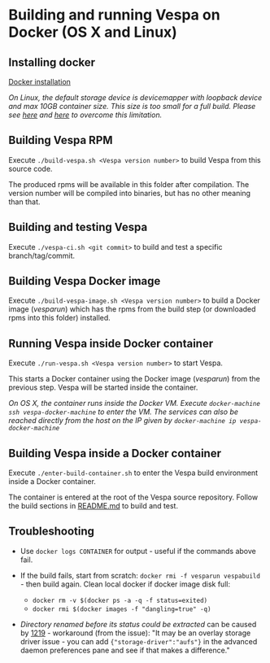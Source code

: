 
# Building and running Vespa on Docker (OS X and Linux)

## Installing docker
[Docker installation](https://docs.docker.com/engine/installation/)

*On Linux, the default storage device is devicemapper with loopback device and max 10GB container size. This size is too small for a full build. Please see [here](http://www.projectatomic.io/blog/2016/03/daemon_option_basedevicesize/) and [here](http://www.projectatomic.io/blog/2015/06/notes-on-fedora-centos-and-docker-storage-drivers/) to overcome this limitation.*


## Building Vespa RPM
Execute ```./build-vespa.sh <Vespa version number>``` to build Vespa from this source code.

The produced rpms will be available in this folder after compilation.
The version number will be compiled into binaries, but has no other meaning than that.


## Building and testing Vespa
Execute ```./vespa-ci.sh <git commit>``` to build and test a specific branch/tag/commit.


## Building Vespa Docker image
Execute ```./build-vespa-image.sh <Vespa version number>``` to build a Docker image (*vesparun*) which has the rpms
from the build step (or downloaded rpms into this folder) installed.


## Running Vespa inside Docker container
Execute ```./run-vespa.sh <Vespa version number>``` to start Vespa.

This starts a Docker container using the Docker image (*vesparun*) from the previous step.
Vespa will be started inside the container.

*On OS X, the container runs inside the Docker VM. Execute ```docker-machine ssh vespa-docker-machine``` to enter the VM. The services can also be reached directly from the host on the IP given by ```docker-machine ip vespa-docker-machine```*


## Building Vespa inside a Docker container
Execute ```./enter-build-container.sh``` to enter the Vespa build environment inside a Docker container.

The container is entered at the root of the Vespa source repository. Follow the build sections in [README.md](https://github.com/yahoo/vespa/blob/master/README.md) to build and test.


## Troubleshooting
- Use ```docker logs CONTAINER``` for output - useful if the commands above fail.

- If the build fails, start from scratch: ```docker rmi -f vesparun vespabuild``` - then build again. Clean local docker if docker image disk full:
    - ```docker rm -v $(docker ps -a -q -f status=exited)```
    - ```docker rmi $(docker images -f "dangling=true" -q)```

- _Directory renamed before its status could be extracted_ can be caused by [1219](https://github.com/docker/for-mac/issues/1219) - workaround (from the issue): "It may be an overlay storage driver issue - you can add ```{"storage-driver":"aufs"}``` in the advanced daemon preferences pane and see if that makes a difference."
